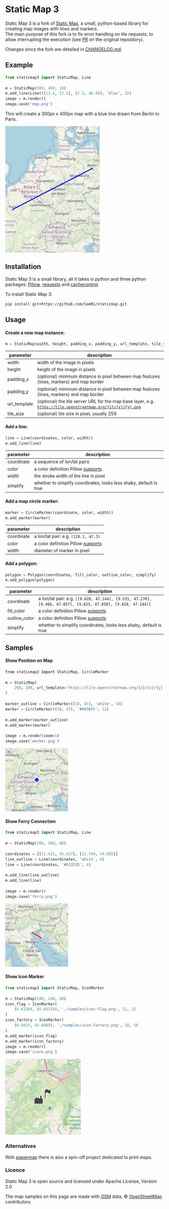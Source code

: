 # Static Map 3

Static Map 3 is a fork of [Static Map](https://github.com/komoot/staticmap), a small, python-based library for creating map images with lines and markers.\
The main purpose of this fork is to fix error handling on tile requests, to allow interrupting the execution (see [PR](https://github.com/komoot/staticmap/pull/39) on the original repository).

Changes since the fork are detailed in [CHANGELOG.md](CHANGELOG.md).

## Example
```python
from staticmap3 import StaticMap, Line

m = StaticMap(300, 400, 10)
m.add_line(Line(((13.4, 52.5), (2.3, 48.9)), 'blue', 3))
image = m.render()
image.save('map.png')
```
This will create a 300px x 400px map with a blue line drawn from Berlin to Paris.

![Map with Line from Berlin to Paris](/samples/berlin_paris.png?raw=true)


## Installation
Static Map 3 is a small library, all it takes is python and three python packages: [Pillow](https://python-pillow.github.io/), [requests](https://requests.readthedocs.io/) and [cachecontrol](https://cachecontrol.readthedocs.io/en/latest/). 

To install Static Map 3:

```bash
pip install git+https://github.com/SamR1/staticmap.git
```

## Usage
#### Create a new map instance:

```python
m = StaticMap(width, height, padding_x, padding_y, url_template, tile_size)
```

parameter           | description
------------------- | -------------
width               | width of the image in pixels
height              | height of the image in pixels
padding_x           | (optional) minimum distance in pixel between map features (lines, markers) and map border
padding_y           | (optional) minimum distance in pixel between map features (lines, markers) and map border
url_template        | (optional) the tile server URL for the map base layer, e.g. <code>https://tile.openstreetmap.org/{z}/{x}/{y}.png</code>
tile_size           | (optional) tile size in pixel, usually 256

#### Add a line:

```python
line = Line(coordinates, color, width))
m.add_line(line)
```

parameter     | description
------------- | -------------
coordinate    | a sequence of lon/lat pairs
color         | a color definition Pillow <a href="https://pillow.readthedocs.io/en/stable/reference/ImageColor.html">supports</a>
width         | the stroke width of the line in pixel
simplify      | whether to simplify coordinates, looks less shaky, default is true

#### Add a map circle marker:

```python
marker = CircleMarker(coordinate, color, width))
m.add_marker(marker)
```

parameter     | description
------------- | -------------
coordinate    | a lon/lat pair: e.g. `(120.1, 47.3)`
color         | a color definition Pillow <a href="https://pillow.readthedocs.io/en/stable/reference/ImageColor.html#color-names">supports</a>
width         | diameter of marker in pixel

#### Add a polygon:

```python
polygon = Polygon(coordinates, fill_color, outline_color, simplify)
m.add_polygon(polygon)
```

parameter     | description
------------- | -------------
coordinate    | a lon/lat pair: e.g. `[[9.628, 47.144], [9.531, 47.270], [9.468, 47.057], [9.623, 47.050], [9.628, 47.144]]`
fill_color    | a color definition Pillow <a href="https://pillow.readthedocs.io/en/stable/reference/ImageColor.html#color-names">supports</a>
outline_color | a color definition Pillow <a href="https://pillow.readthedocs.io/en/stable/reference/ImageColor.html#color-names">supports</a>
simplify      | whether to simplify coordinates, looks less shaky, default is true

## Samples
#### Show Position on Map

```python
from staticmap3 import StaticMap, CircleMarker

m = StaticMap(
    200, 200, url_template='https://tile.openstreetmap.org/{z}/{x}/{y}.png'
)

marker_outline = CircleMarker((10, 47), 'white', 18)
marker = CircleMarker((10, 47), '#0036FF', 12)

m.add_marker(marker_outline)
m.add_marker(marker)

image = m.render(zoom=5)
image.save('marker.png')
```

![Position IconMarker on a Map](/samples/marker.png?raw=true)

#### Show Ferry Connection

```python
from staticmap3 import StaticMap, Line

m = StaticMap(200, 200, 80)

coordinates = [[12.422, 45.427], [13.749, 44.885]]
line_outline = Line(coordinates, 'white', 6)
line = Line(coordinates, '#D2322D', 4)

m.add_line(line_outline)
m.add_line(line)

image = m.render()
image.save('ferry.png')
```

![Ferry Connection Shown on a Map](/samples/ferry.png?raw=true)

#### Show Icon Marker

```python
from staticmap3 import StaticMap, IconMarker

m = StaticMap(240, 240, 80)
icon_flag = IconMarker(
    (6.63204, 45.85378), './samples/icon-flag.png', 12, 32
)
icon_factory = IconMarker(
    (6.6015, 45.8485), './samples/icon-factory.png', 18, 18
)
m.add_marker(icon_flag)
m.add_marker(icon_factory)
image = m.render()
image.save('icons.png')
```

![Ferry Connection Shown on a Map](/samples/icons.png?raw=true)

### Alternatives
With [papermap](https://github.com/sgraaf/papermap) there is also a spin-off project dedicated to print maps.

### Licence
Static Map 3 is open source and licensed under Apache License, Version 2.0

The map samples on this page are made with [OSM](https://www.openstreetmap.org) data, © [OpenStreetMap](https://www.openstreetmap.org/copyright) contributors
